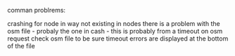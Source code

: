 comman problrems:

crashing for node in way not existing in nodes
there is a problem with the osm file - probaly the one in cash - this is probably from a timeout on osm request check osm file to be sure
timeout errors are displayed at the bottom of the file